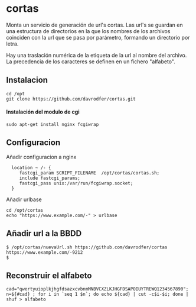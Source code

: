 # cortas

Monta un servicio de generación de url's cortas. Las url's se guardan en una estructura de directorios en la que los nombres de los archivos coinciden con la url que se pasa por parámetro, formando un directorio por letra. 

Hay una traslación numérica de la etiqueta de la url al nombre del archivo. La precedencia de los caracteres se definen en un fichero "alfabeto".


## Instalacion

```
cd /opt
git clone https://github.com/davrodfer/cortas.git
```

#### Instalación del modulo de cgi

```
sudo apt-get install nginx fcgiwrap
```
## Configuracion

Añadir configuracion a nginx

```
  location ~ /- {
     fastcgi_param SCRIPT_FILENAME  /opt/cortas/cortas.sh;
     include fastcgi_params;
     fastcgi_pass unix:/var/run/fcgiwrap.socket;
  }
```

Añadir urlbase

```
cd /opt/cortas
echo "https://www.example.com/-" > urlbase
```

## Añadir url a la BBDD

```
$ /opt/cortas/nuevaUrl.sh https://github.com/davrodfer/cortas
https://www.example.com/-9212
$
```

## Reconstruir el alfabeto

```
cad="qwertyuioplkjhgfdsazxcvbnmMNBVCXZLKJHGFDSAPOIUYTREWQ1234567890"; n=${#cad} ; for i in `seq 1 $n`; do echo ${cad} | cut -c$i-$i; done | shuf > alfabeto
```